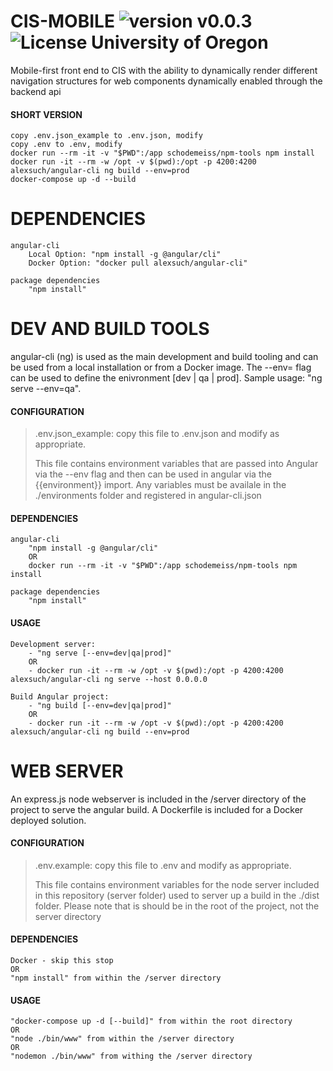 CIS-MOBILE ![version v0.0.3](https://img.shields.io/badge/version-v0.0.3-brightgreen.svg) ![License University of Oregon](https://img.shields.io/badge/license-University%20of%20Oregon-yellow.svg)
=============

Mobile-first front end to CIS with the ability to dynamically render different navigation structures for web components dynamically enabled through the backend api

#### SHORT VERSION
    copy .env.json_example to .env.json, modify
    copy .env to .env, modify
    docker run --rm -it -v "$PWD":/app schodemeiss/npm-tools npm install
    docker run -it --rm -w /opt -v $(pwd):/opt -p 4200:4200 alexsuch/angular-cli ng build --env=prod
    docker-compose up -d --build


# DEPENDENCIES
    angular-cli
        Local Option: "npm install -g @angular/cli"
        Docker Option: "docker pull alexsuch/angular-cli"
    
    package dependencies
        "npm install"
    

# DEV AND BUILD TOOLS
angular-cli (ng) is used as the main development and build tooling and can be used from a local installation or from a Docker image.  The --env= flag can be used to define the enivronment [dev | qa | prod].  Sample usage: "ng serve --env=qa".


#### CONFIGURATION
>   .env.json_example: copy this file to .env.json and modify as appropriate.
>   
>   This file contains environment variables that are passed into Angular via the --env flag and then can be used in angular via the {{environment}} import. Any variables must be availale in the ./environments folder and registered in angular-cli.json


#### DEPENDENCIES
    angular-cli
        "npm install -g @angular/cli"
        OR
        docker run --rm -it -v "$PWD":/app schodemeiss/npm-tools npm install
        
    package dependencies
        "npm install"

#### USAGE    
    Development server:
        - "ng serve [--env=dev|qa|prod]" 
        OR
        - docker run -it --rm -w /opt -v $(pwd):/opt -p 4200:4200 alexsuch/angular-cli ng serve --host 0.0.0.0

    Build Angular project: 
        - "ng build [--env=dev|qa|prod]" 
        OR
        - docker run -it --rm -w /opt -v $(pwd):/opt -p 4200:4200 alexsuch/angular-cli ng build --env=prod
    
# WEB SERVER
An express.js node webserver is included in the /server directory of the project to serve the angular build. A Dockerfile is included for a Docker deployed solution.

#### CONFIGURATION
> .env.example: copy this file to .env and modify as appropriate.  
>   
> This file contains environment variables for the node server included in this repository (server folder) used to server up a build in the ./dist folder.  Please note that is should be in the root of the project, not the server directory

#### DEPENDENCIES
    Docker - skip this stop
    OR 
    "npm install" from within the /server directory
    
#### USAGE
    "docker-compose up -d [--build]" from within the root directory
    OR 
    "node ./bin/www" from within the /server directory
    OR 
    "nodemon ./bin/www" from withing the /server directory